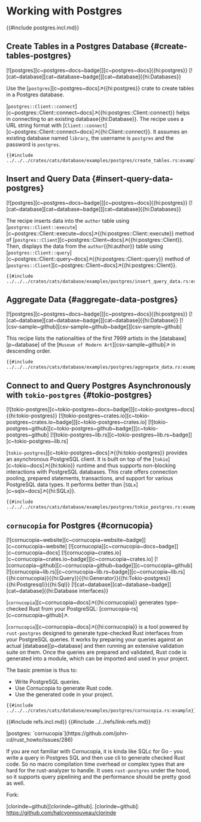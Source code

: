 # Working with Postgres

{{#include postgres.incl.md}}

## Create Tables in a Postgres Database {#create-tables-postgres}

[![postgres][c~postgres~docs~badge]][c~postgres~docs]{{hi:postgres}} [![cat~database][cat~database~badge]][cat~database]{{hi:Databases}}

Use the [`postgres`][c~postgres~docs]↗{{hi:postgres}} crate to create tables in a Postgres database.

[`postgres::Client::connect`][c~postgres::Client::connect~docs]↗{{hi:postgres::Client::connect}} helps in connecting to an existing database{{hi:Database}}. The recipe uses a URL string format with [`Client::connect`][c~postgres::Client::connect~docs]↗{{hi:Client::connect}}. It assumes an existing database named `library`, the username is `postgres` and the password is `postgres`.

```rust,editable,noplayground
{{#include ../../../crates/cats/database/examples/postgres/create_tables.rs:example}}
```

## Insert and Query Data {#insert-query-data-postgres}

[![postgres][c~postgres~docs~badge]][c~postgres~docs]{{hi:postgres}} [![cat~database][cat~database~badge]][cat~database]{{hi:Databases}}

The recipe inserts data into the `author` table using [`postgres::Client::execute`][c~postgres::Client::execute~docs]↗{{hi:postgres::Client::execute}} method of [`postgres::Client`][c~postgres::Client~docs]↗{{hi:postgres::Client}}. Then, displays the data from the `author`{{hi:author}} table using [`postgres::Client::query`][c~postgres::Client::query~docs]↗{{hi:postgres::Client::query}} method of [`postgres::Client`][c~postgres::Client~docs]↗{{hi:postgres::Client}}.

```rust,editable,noplayground
{{#include ../../../crates/cats/database/examples/postgres/insert_query_data.rs:example}}
```

## Aggregate Data {#aggregate-data-postgres}

[![postgres][c~postgres~docs~badge]][c~postgres~docs]{{hi:postgres}} [![cat~database][cat~database~badge]][cat~database]{{hi:Database}} [![csv-sample~github][csv-sample~github~badge]][csv-sample~github]

This recipe lists the nationalities of the first 7999 artists in the [database][p~database] of the [`Museum of Modern Art`][csv-sample~github]↗ in descending order.

```rust,editable,noplayground
{{#include ../../../crates/cats/database/examples/postgres/aggregate_data.rs:example}}
```

## Connect to and Query Postgres Asynchronously with `tokio-postgres` {#tokio-postgres}

[![tokio-postgres][c~tokio-postgres~docs~badge]][c~tokio-postgres~docs]{{hi:tokio-postgres}}
[![tokio-postgres~crates.io][c~tokio-postgres~crates.io~badge]][c~tokio-postgres~crates.io]
[![tokio-postgres~github][c~tokio-postgres~github~badge]][c~tokio-postgres~github]
[![tokio-postgres~lib.rs][c~tokio-postgres~lib.rs~badge]][c~tokio-postgres~lib.rs]

[`tokio-postgres`][c~tokio-postgres~docs]↗{{hi:tokio-postgres}} provides an asynchronous PostgreSQL client. It is built on top of the [`tokio`][c~tokio~docs]↗{{hi:tokio}} runtime and thus supports non-blocking interactions with PostgreSQL databases. This crate offers connection pooling, prepared statements, transactions, and support for various PostgreSQL data types. It performs better than [`SQLx`][c~sqlx~docs]↗{{hi:SQLx}}.

```rust,editable,noplayground
{{#include ../../../crates/cats/database/examples/postgres/tokio_postgres.rs:example}}
```

## `cornucopia` for Postgres {#cornucopia}

[![cornucopia~website][c~cornucopia~website~badge]][c~cornucopia~website] [![cornucopia][c~cornucopia~docs~badge]][c~cornucopia~docs] [![cornucopia~crates.io][c~cornucopia~crates.io~badge]][c~cornucopia~crates.io] [![cornucopia~github][c~cornucopia~github~badge]][c~cornucopia~github] [![cornucopia~lib.rs][c~cornucopia~lib.rs~badge]][c~cornucopia~lib.rs]{{hi:cornucopia}}{{hi:Query}}{{hi:Generator}}{{hi:Tokio-postgres}}{{hi:Postgresql}}{{hi:Sql}} [![cat~database][cat~database~badge]][cat~database]{{hi:Database interfaces}}

[`cornucopia`][c~cornucopia~docs]↗{{hi:cornucopia}} generates type-checked Rust from your PostgreSQL: [cornucopia-rs][c~cornucopia~github]↗.

[`cornucopia`][c~cornucopia~docs]↗{{hi:cornucopia}} is a tool powered by `rust-postgres` designed to generate type-checked Rust interfaces from your PostgreSQL queries. It works by preparing your queries against an actual [database][p~database] and then running an extensive validation suite on them. Once the queries are prepared and validated, Rust code is generated into a module, which can be imported and used in your project.

The basic premise is thus to:

- Write PostgreSQL queries.
- Use Cornucopia to generate Rust code.
- Use the generated code in your project.

```rust,editable,noplayground
{{#include ../../../crates/cats/database/examples/postgres/cornucopia.rs:example}}
```

{{#include refs.incl.md}}
{{#include ../../refs/link-refs.md}}

<div class="hidden">
[postgres: `cornucopia`](https://github.com/john-cd/rust_howto/issues/286)

If you are not familiar with Cornucopia, it is kinda like SQLc for Go - you write a query in Postgres SQL and then use cli to generate checked Rust code. So no macro compilation time overhead or complex types that are hard for the rust-analyzer to handle. It uses `rust-postgres` under the hood, so it supports query pipelining and the performance should be pretty good as well.

Fork:

[clorinde~github][clorinde~github].
[clorinde~github]: https://github.com/halcyonnouveau/clorinde

</div>
